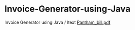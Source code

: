 # Invoice-Generator-using-Java
Invoice Generator using Java / Itext
[Pantham_bill.pdf](https://github.com/SatyaPantham/Invoice-Generator-using-Java/files/10093192/Pantham_bill.pdf)
